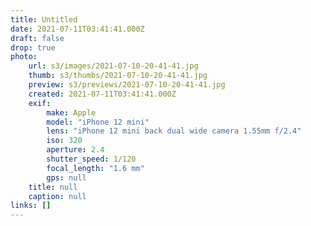 ```yaml
---
title: Untitled
date: 2021-07-11T03:41:41.000Z
draft: false
drop: true
photo:
    url: s3/images/2021-07-10-20-41-41.jpg
    thumb: s3/thumbs/2021-07-10-20-41-41.jpg
    preview: s3/previews/2021-07-10-20-41-41.jpg
    created: 2021-07-11T03:41:41.000Z
    exif:
        make: Apple
        model: "iPhone 12 mini"
        lens: "iPhone 12 mini back dual wide camera 1.55mm f/2.4"
        iso: 320
        aperture: 2.4
        shutter_speed: 1/120
        focal_length: "1.6 mm"
        gps: null
    title: null
    caption: null
links: []
---
```

